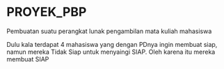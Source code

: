 # PROYEK_PBP
Pembuatan suatu perangkat lunak pengambilan mata kuliah mahasiswa

Dulu kala terdapat 4 mahasiswa yang dengan PDnya ingin membuat siap, namun mereka Tidak Siap untuk menyaingi SIAP. Oleh karena itu mereka membuat SIAP
